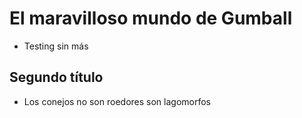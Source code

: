 # El maravilloso mundo de Gumball
- Testing sin más


## Segundo título
- Los conejos no son roedores son lagomorfos
